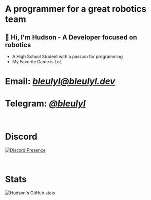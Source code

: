 # A programmer for a great robotics team

## 👋 Hi, I'm **Hudson** - A Developer focused on robotics

-  A High School Student with a passion for programming
-  My Favorite Game is LoL

# Email: _[bleulyl@bleulyl.dev](mailto:bleulyl@bleulyl.dev)_
# Telegram: _[@bleulyl](https://t.me/bleulyl)_

</br>

# Discord
[![Discord Presence](https://lanyard.kyrie25.me/api/526880589236666419?bg=282a36&gradient=274a6b-274a6b&&waveSpotifyColor=24282b&waveColor=24282b)](https://discord.com/users/526880589236666419)

</br>

# Stats
![Hudson's GitHub stats](https://github-readme-stats.vercel.app/api?username=bleulyl&show_icons=true&theme=prussian)



